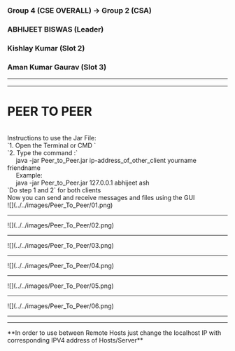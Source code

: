 ### Group 4 (CSE OVERALL) ->  Group 2 (CSA)
### ABHIJEET BISWAS (Leader)
### Kishlay Kumar   (Slot 2)
### Aman Kumar Gaurav (Slot 3)<hr><hr>
<h1>PEER TO PEER</h1></br>
Instructions to use the Jar File:<br>
`1. Open the Terminal or CMD `<br>
`2. Type the command :` <br>
&nbsp;&nbsp;&nbsp;&nbsp;&nbsp;java -jar Peer_to_Peer.jar ip-address_of_other_client yourname friendname<br>
&nbsp;&nbsp;&nbsp;&nbsp;&nbsp;Example:<br>
&nbsp;&nbsp;&nbsp;&nbsp;&nbsp;java -jar Peer_to_Peer.jar 127.0.0.1 abhijeet ash<br>
`Do step 1 and 2` for both clients<br>
Now you can send and receive messages and files using the GUI</br>
![](../../images/Peer_To_Peer/01.png)<hr>
![](../../images/Peer_To_Peer/02.png)<hr>
![](../../images/Peer_To_Peer/03.png)<hr>
![](../../images/Peer_To_Peer/04.png)<hr>
![](../../images/Peer_To_Peer/05.png)<hr>
![](../../images/Peer_To_Peer/06.png)<hr><hr>
**In order to use between Remote Hosts just change the localhost IP with corresponding IPV4 address of Hosts/Server**

